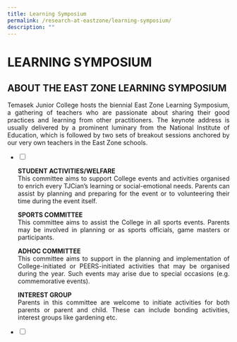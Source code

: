 ```yaml
---
title: Learning Symposium
permalink: /research-at-eastzone/learning-symposium/
description: ""
---
```

# LEARNING SYMPOSIUM

## ABOUT THE EAST ZONE LEARNING SYMPOSIUM


<p style="text-align: justify;">Temasek Junior College hosts the biennial East Zone Learning Symposium, a gathering of teachers who are passionate about sharing their good practices and learning from other practitioners. The keynote address is usually delivered by a prominent luminary from the National Institute of Education, which is followed by two sets of breakout sessions anchored by our very own teachers in the East Zone schools.</p>

<ul class="jekyllcodex_accordion">
  <li>
    <input type="checkbox" id="accordion1">
    <label for="accordion1"></label>
    <div>
			<p style="text-align: justify;"><b>STUDENT ACTIVITIES/WELFARE</b><br>This committee aims to support College events and activities organised to enrich every TJCian’s learning or social-emotional needs. Parents can assist by planning and preparing for the event or to volunteering their time during the event itself.</p>
			<p style="text-align: justify;"><b>SPORTS COMMITTEE</b><br>This committee aims to assist the College in all sports events. Parents may be involved in planning or as sports officials, game masters or participants.</p>
			<p style="text-align: justify;"><b>ADHOC COMMITTEE</b><br>This committee aims to support in the planning and implementation of College-initiated or PEERS-initiated activities that may be organised during the year. Such events may arise due to special occasions (e.g. commemorative events).</p>
			<p style="text-align: justify;"><b>INTEREST GROUP</b><br>Parents in this committee are welcome to initiate activities for both parents or parent and child. These can include bonding activities, interest groups like gardening etc.</p>
    </div>
	</li> 
  <li>
    <input type="checkbox" id="accordion2">
    <label for="accordion2"></label>
    <div>
			<p style="text-align: justify;"></p>
    </div>
	</li> 
	</ul>
